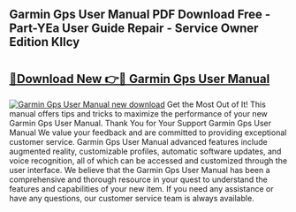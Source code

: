 ## Garmin Gps User Manual PDF Download Free - Part-YEa User Guide Repair - Service Owner Edition KIlcy

# <h2><a href="http://bc22732.oget.top/?id=Garmin+Gps+User+Manual">🔗Download New 👉🔴 Garmin Gps User Manual</a></h2>

[![Garmin Gps User Manual new download](https://i.imgur.com/5g1atiW.png)](http://bc22732.oget.top/?id=Garmin+Gps+User+Manual)
Get the Most Out of It! This manual offers tips and tricks to maximize the performance of your new Garmin Gps User Manual. Thank You for Your Support Garmin Gps User Manual We value your feedback and are committed to providing exceptional customer service. Garmin Gps User Manual advanced features include augmented reality, customizable profiles, automatic software updates, and voice recognition, all of which can be accessed and customized through the user interface. We believe that the Garmin Gps User Manual has been a comprehensive and thorough resource in your quest to understand the features and capabilities of your new item. If you need any assistance or have any questions, our customer service team is always available.
